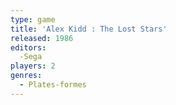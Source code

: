 ```yaml
---
type: game
title: 'Alex Kidd : The Lost Stars'
released: 1986
editors: 
  -Sega
players: 2
genres:
  - Plates-formes
---
```

